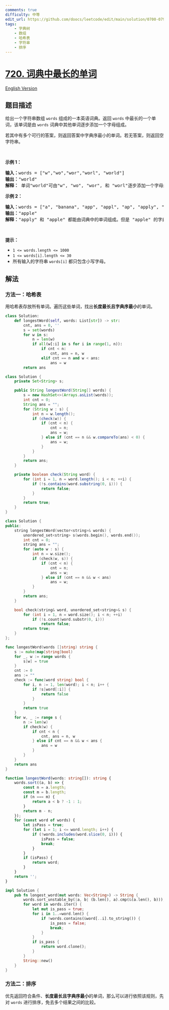 ```yaml
---
comments: true
difficulty: 中等
edit_url: https://github.com/doocs/leetcode/edit/main/solution/0700-0799/0720.Longest%20Word%20in%20Dictionary/README.md
tags:
    - 字典树
    - 数组
    - 哈希表
    - 字符串
    - 排序
---
```


# [720. 词典中最长的单词](https://leetcode.cn/problems/longest-word-in-dictionary)

[English Version](/solution/0700-0799/0720.Longest%20Word%20in%20Dictionary/README_EN.md)

## 题目描述

<!-- 这里写题目描述 -->

<p>给出一个字符串数组&nbsp;<code>words</code> 组成的一本英语词典。返回&nbsp;<code>words</code> 中最长的一个单词，该单词是由&nbsp;<code>words</code>&nbsp;词典中其他单词逐步添加一个字母组成。</p>

<p>若其中有多个可行的答案，则返回答案中字典序最小的单词。若无答案，则返回空字符串。</p>

<p>&nbsp;</p>

<p><strong>示例 1：</strong></p>

<pre>
<strong>输入：</strong>words = ["w","wo","wor","worl", "world"]
<strong>输出：</strong>"world"
<strong>解释：</strong> 单词"world"可由"w", "wo", "wor", 和 "worl"逐步添加一个字母组成。
</pre>

<p><strong>示例 2：</strong></p>

<pre>
<strong>输入：</strong>words = ["a", "banana", "app", "appl", "ap", "apply", "apple"]
<strong>输出：</strong>"apple"
<strong>解释：</strong>"apply" 和 "apple" 都能由词典中的单词组成。但是 "apple" 的字典序小于 "apply" 
</pre>

<p>&nbsp;</p>

<p><strong>提示：</strong></p>

<ul>
	<li><code>1 &lt;= words.length &lt;= 1000</code></li>
	<li><code>1 &lt;= words[i].length &lt;= 30</code></li>
	<li>所有输入的字符串&nbsp;<code>words[i]</code>&nbsp;都只包含小写字母。</li>
</ul>

## 解法

### 方法一：哈希表

用哈希表存放所有单词。遍历这些单词，找出**长度最长且字典序最小**的单词。

<!-- tabs:start -->

```python
class Solution:
    def longestWord(self, words: List[str]) -> str:
        cnt, ans = 0, ''
        s = set(words)
        for w in s:
            n = len(w)
            if all(w[:i] in s for i in range(1, n)):
                if cnt < n:
                    cnt, ans = n, w
                elif cnt == n and w < ans:
                    ans = w
        return ans
```

```java
class Solution {
    private Set<String> s;

    public String longestWord(String[] words) {
        s = new HashSet<>(Arrays.asList(words));
        int cnt = 0;
        String ans = "";
        for (String w : s) {
            int n = w.length();
            if (check(w)) {
                if (cnt < n) {
                    cnt = n;
                    ans = w;
                } else if (cnt == n && w.compareTo(ans) < 0) {
                    ans = w;
                }
            }
        }
        return ans;
    }

    private boolean check(String word) {
        for (int i = 1, n = word.length(); i < n; ++i) {
            if (!s.contains(word.substring(0, i))) {
                return false;
            }
        }
        return true;
    }
}
```

```cpp
class Solution {
public:
    string longestWord(vector<string>& words) {
        unordered_set<string> s(words.begin(), words.end());
        int cnt = 0;
        string ans = "";
        for (auto w : s) {
            int n = w.size();
            if (check(w, s)) {
                if (cnt < n) {
                    cnt = n;
                    ans = w;
                } else if (cnt == n && w < ans)
                    ans = w;
            }
        }
        return ans;
    }

    bool check(string& word, unordered_set<string>& s) {
        for (int i = 1, n = word.size(); i < n; ++i)
            if (!s.count(word.substr(0, i)))
                return false;
        return true;
    }
};
```

```go
func longestWord(words []string) string {
	s := make(map[string]bool)
	for _, w := range words {
		s[w] = true
	}
	cnt := 0
	ans := ""
	check := func(word string) bool {
		for i, n := 1, len(word); i < n; i++ {
			if !s[word[:i]] {
				return false
			}
		}
		return true
	}
	for w, _ := range s {
		n := len(w)
		if check(w) {
			if cnt < n {
				cnt, ans = n, w
			} else if cnt == n && w < ans {
				ans = w
			}
		}
	}
	return ans
}
```

```ts
function longestWord(words: string[]): string {
    words.sort((a, b) => {
        const n = a.length;
        const m = b.length;
        if (n === m) {
            return a < b ? -1 : 1;
        }
        return m - n;
    });
    for (const word of words) {
        let isPass = true;
        for (let i = 1; i <= word.length; i++) {
            if (!words.includes(word.slice(0, i))) {
                isPass = false;
                break;
            }
        }
        if (isPass) {
            return word;
        }
    }
    return '';
}
```

```rust
impl Solution {
    pub fn longest_word(mut words: Vec<String>) -> String {
        words.sort_unstable_by(|a, b| (b.len(), a).cmp(&(a.len(), b)));
        for word in words.iter() {
            let mut is_pass = true;
            for i in 1..=word.len() {
                if !words.contains(&word[..i].to_string()) {
                    is_pass = false;
                    break;
                }
            }
            if is_pass {
                return word.clone();
            }
        }
        String::new()
    }
}
```

<!-- tabs:end -->

### 方法二：排序

优先返回符合条件、**长度最长且字典序最小**的单词，那么可以进行依照该规则，先对 `words` 进行排序，免去多个结果之间的比较。

<!-- end -->
